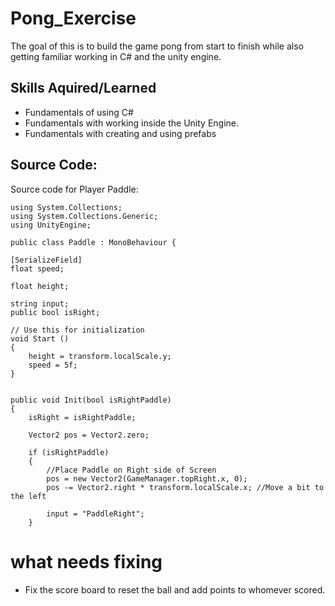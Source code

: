# Pong_Exercise
The goal of this is to build the game pong from start to finish while also getting familiar working in C# and the unity engine.

## Skills Aquired/Learned
- Fundamentals of using C#
- Fundamentals with working inside the Unity Engine.
- Fundamentals with creating and using prefabs



## Source Code:
Source code for Player Paddle:

    using System.Collections;
    using System.Collections.Generic;
    using UnityEngine;

    public class Paddle : MonoBehaviour {

    [SerializeField]
    float speed;

    float height;

    string input;
    public bool isRight;

	// Use this for initialization
	void Start ()
    {
        height = transform.localScale.y;
        speed = 5f;
	}


    public void Init(bool isRightPaddle)
    {
        isRight = isRightPaddle;

        Vector2 pos = Vector2.zero;

        if (isRightPaddle)
        {
            //Place Paddle on Right side of Screen
            pos = new Vector2(GameManager.topRight.x, 0);
            pos -= Vector2.right * transform.localScale.x; //Move a bit to the left

            input = "PaddleRight";
        }



# what needs fixing
- Fix the score board to reset the ball and add points to whomever scored.


